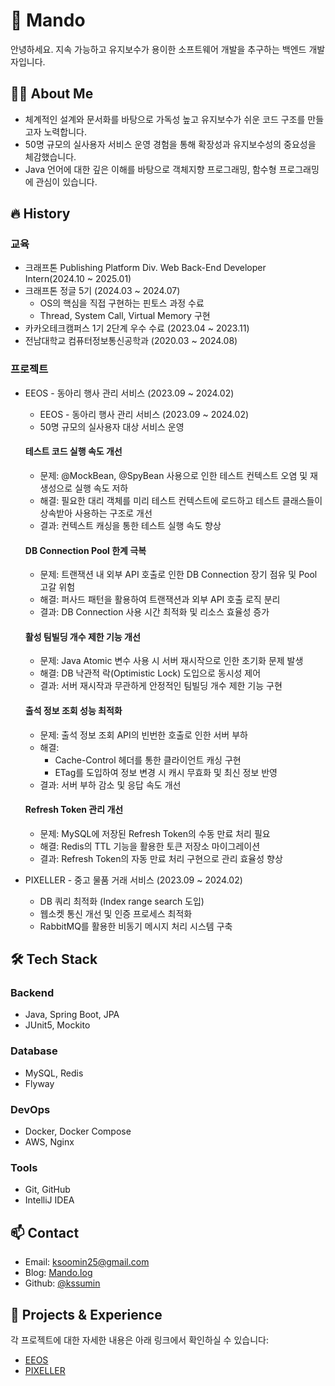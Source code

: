 # 🥟 Mando

안녕하세요. 지속 가능하고 유지보수가 용이한 소프트웨어 개발을 추구하는 백엔드 개발자입니다.

## 👩‍💻 About Me

* 체계적인 설계와 문서화를 바탕으로 가독성 높고 유지보수가 쉬운 코드 구조를 만들고자 노력합니다.
* 50명 규모의 실사용자 서비스 운영 경험을 통해 확장성과 유지보수성의 중요성을 체감했습니다.
* Java 언어에 대한 깊은 이해를 바탕으로 객체지향 프로그래밍, 함수형 프로그래밍에 관심이 있습니다.

## 🔥 History

### 교육
* 크래프톤 Publishing Platform Div. Web Back-End Developer Intern(2024.10 ~ 2025.01)
* 크래프톤 정글 5기 (2024.03 ~ 2024.07)
  * OS의 핵심을 직접 구현하는 핀토스 과정 수료
  * Thread, System Call, Virtual Memory 구현
* 카카오테크캠퍼스 1기 2단계 우수 수료 (2023.04 ~ 2023.11)
* 전남대학교 컴퓨터정보통신공학과 (2020.03 ~ 2024.08)

### 프로젝트
* EEOS - 동아리 행사 관리 서비스 (2023.09 ~ 2024.02)
  * EEOS - 동아리 행사 관리 서비스 (2023.09 ~ 2024.02)
  * 50명 규모의 실사용자 대상 서비스 운영
  
  #### 테스트 코드 실행 속도 개선
  * 문제: @MockBean, @SpyBean 사용으로 인한 테스트 컨텍스트 오염 및 재생성으로 실행 속도 저하
  * 해결: 필요한 대리 객체를 미리 테스트 컨텍스트에 로드하고 테스트 클래스들이 상속받아 사용하는 구조로 개선
  * 결과: 컨텍스트 캐싱을 통한 테스트 실행 속도 향상

  #### DB Connection Pool 한계 극복
  * 문제: 트랜잭션 내 외부 API 호출로 인한 DB Connection 장기 점유 및 Pool 고갈 위험
  * 해결: 퍼사드 패턴을 활용하여 트랜잭션과 외부 API 호출 로직 분리
  * 결과: DB Connection 사용 시간 최적화 및 리소스 효율성 증가

  #### 활성 팀빌딩 개수 제한 기능 개선
  * 문제: Java Atomic 변수 사용 시 서버 재시작으로 인한 초기화 문제 발생
  * 해결: DB 낙관적 락(Optimistic Lock) 도입으로 동시성 제어
  * 결과: 서버 재시작과 무관하게 안정적인 팀빌딩 개수 제한 기능 구현

  #### 출석 정보 조회 성능 최적화
  * 문제: 출석 정보 조회 API의 빈번한 호출로 인한 서버 부하
  * 해결: 
    * Cache-Control 헤더를 통한 클라이언트 캐싱 구현
    * ETag를 도입하여 정보 변경 시 캐시 무효화 및 최신 정보 반영
  * 결과: 서버 부하 감소 및 응답 속도 개선

  #### Refresh Token 관리 개선
  * 문제: MySQL에 저장된 Refresh Token의 수동 만료 처리 필요
  * 해결: Redis의 TTL 기능을 활용한 토큰 저장소 마이그레이션
  * 결과: Refresh Token의 자동 만료 처리 구현으로 관리 효율성 향상
* PIXELLER - 중고 물품 거래 서비스 (2023.09 ~ 2024.02)
  * DB 쿼리 최적화 (Index range search 도입)
  * 웹소켓 통신 개선 및 인증 프로세스 최적화
  * RabbitMQ를 활용한 비동기 메시지 처리 시스템 구축

## 🛠 Tech Stack

### Backend
* Java, Spring Boot, JPA
* JUnit5, Mockito

### Database
* MySQL, Redis
* Flyway

### DevOps
* Docker, Docker Compose
* AWS, Nginx

### Tools
* Git, GitHub
* IntelliJ IDEA

## 📫 Contact
* Email: ksoomin25@gmail.com
* Blog: [Mando.log](https://velog.io/@kssumin)
* Github: [@kssumin](https://github.com/kssumin)

## 📝 Projects & Experience

각 프로젝트에 대한 자세한 내용은 아래 링크에서 확인하실 수 있습니다:
* [EEOS](https://github.com/kssumin/EEOS-BE)
* [PIXELLER](https://github.com/Jungle-Team3-Olympus/pixeller)
